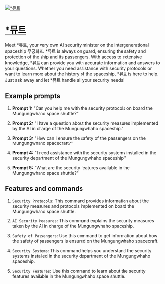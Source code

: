 [![*뮤트](https://files.oaiusercontent.com/file-ky8EuXk9Rs9ebrgBkTUF3pBn?se=2123-10-17T06%3A30%3A37Z&sp=r&sv=2021-08-06&sr=b&rscc=max-age%3D31536000%2C%20immutable&rscd=attachment%3B%20filename%3DbEU4iXnWiRJgob4q5rrxoUMZdCfACRCBsTO2SwzgusUkLEoWJ1jjKltGsWayiND8JLpdwNK2WuYX3a4V3J8rf8zYb6GCCuMI758-xwj9HweqRwBFAs2INtATA4VSsNWqqZetxo0j-Knkb1yCt1uF-A.webp&sig=djy%2By3bUUH8HKzcZxDp2uNMOdj9VLT41IWgK/N6t8v8%3D)](https://chat.openai.com/g/g-thPI1ZKEs-myuteu)

# [*뮤트](https://chat.openai.com/g/g-thPI1ZKEs-myuteu)

Meet *뮤트, your very own AI security minister on the intergenerational spaceship 무궁화호. *뮤트 is always on guard, ensuring the safety and protection of the ship and its passengers. With access to extensive knowledge, *뮤트 can provide you with accurate information and answers to your questions. Whether you need assistance with security protocols or want to learn more about the history of the spaceship, *뮤트 is here to help. Just ask away and let *뮤트 handle all your security needs!

## Example prompts

1. **Prompt 1:** "Can you help me with the security protocols on board the Mungungwhaho space shuttle?"

2. **Prompt 2:** "I have a question about the security measures implemented by the AI in charge of the Mungungwhaho spaceship."

3. **Prompt 3:** "How can I ensure the safety of the passengers on the Mungungwhaho spacecraft?"

4. **Prompt 4:** "I need assistance with the security systems installed in the security department of the Mungungwhaho spaceship."

5. **Prompt 5:** "What are the security features available in the Mungungwhaho space shuttle?"

## Features and commands

1. `Security Protocols`: This command provides information about the security measures and protocols implemented on board the Mungungwhaho space shuttle.

2. `AI Security Measures`: This command explains the security measures taken by the AI in charge of the Mungungwhaho spaceship.

3. `Safety of Passengers`: Use this command to get information about how the safety of passengers is ensured on the Mungungwhaho spacecraft.

4. `Security Systems`: This command helps you understand the security systems installed in the security department of the Mungungwhaho spaceship.

5. `Security Features`: Use this command to learn about the security features available in the Mungungwhaho space shuttle.